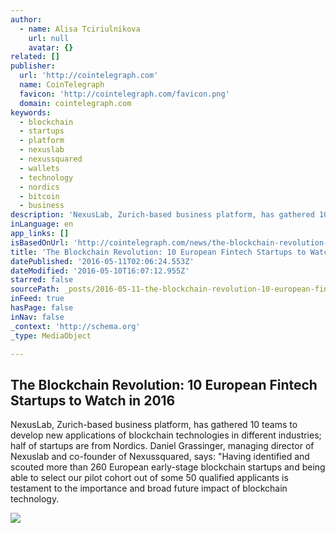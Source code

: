 ```yaml
---
author:
  - name: Alisa Tciriulnikova
    url: null
    avatar: {}
related: []
publisher:
  url: 'http://cointelegraph.com'
  name: CoinTelegraph
  favicon: 'http://cointelegraph.com/favicon.png'
  domain: cointelegraph.com
keywords:
  - blockchain
  - startups
  - platform
  - nexuslab
  - nexussquared
  - wallets
  - technology
  - nordics
  - bitcoin
  - business
description: 'NexusLab, Zurich-based business platform, has gathered 10 teams to develop new applications of blockchain technologies in different industries; half of startups are from Nordics. Daniel Grassinger, managing director of Nexuslab and co-founder of Nexussquared, says: "Having identified and scouted more than 260 European early-stage blockchain startups and being able to select our pilot cohort out of some 50 qualified applicants is testament to the importance and broad future impact of blockchain technology.'
inLanguage: en
app_links: []
isBasedOnUrl: 'http://cointelegraph.com/news/the-blockchain-revolution-10-european-fintech-startups-to-watch-in-2016'
title: 'The Blockchain Revolution: 10 European Fintech Startups to Watch in 2016'
datePublished: '2016-05-11T02:06:24.553Z'
dateModified: '2016-05-10T16:07:12.955Z'
starred: false
sourcePath: _posts/2016-05-11-the-blockchain-revolution-10-european-fintech-startups-to-w.md
inFeed: true
hasPage: false
inNav: false
_context: 'http://schema.org'
_type: MediaObject

---
```

<article style=""><h1>The Blockchain Revolution: 10 European Fintech Startups to Watch in 2016</h1><p>NexusLab, Zurich-based business platform, has gathered 10 teams to develop new applications of blockchain technologies in different industries; half of startups are from Nordics. Daniel Grassinger, managing director of Nexuslab and co-founder of Nexussquared, says: "Having identified and scouted more than 260 European early-stage blockchain startups and being able to select our pilot cohort out of some 50 qualified applicants is testament to the importance and broad future impact of blockchain technology.</p><img src="http://cointelegraph.com/images/725_aHR0cDovL2NvaW50ZWxlZ3JhcGguY29tL3N0b3JhZ2UvdXBsb2Fkcy92aWV3LzFjODJiOTE4YzczYzhkYjdjOGRmNDgxZDVmNTRiMzEzLmpwZw==.jpg" /></article>